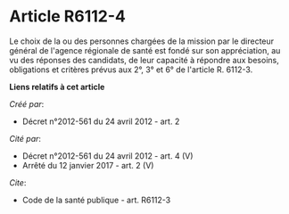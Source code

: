 # Article R6112-4

Le choix de la ou des personnes chargées de la mission par le directeur général de l'agence régionale de santé est fondé sur
son appréciation, au vu des réponses des candidats, de leur capacité à répondre aux besoins, obligations et critères prévus
aux 2°, 3° et 6° de l'article R. 6112-3.

**Liens relatifs à cet article**

_Créé par_:

  - Décret n°2012-561 du 24 avril 2012 - art. 2

_Cité par_:

  - Décret n°2012-561 du 24 avril 2012 - art. 4 (V)
  - Arrêté du 12 janvier 2017 - art. 2 (V)

_Cite_:

  - Code de la santé publique - art. R6112-3
